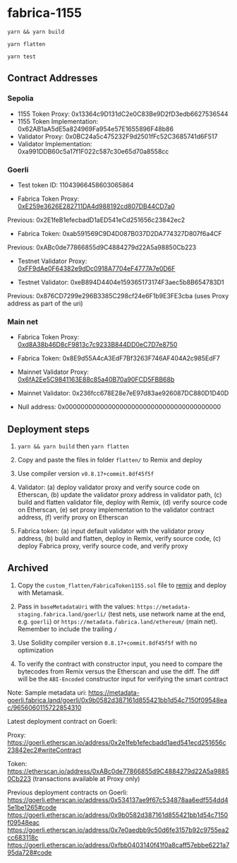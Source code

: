 # fabrica-1155

`yarn && yarn build`

`yarn flatten`

`yarn test`

## Contract Addresses

### Sepolia
- 1155 Token Proxy: 0x13364c9D131dC2e0C83Be9D2fD3edb6627536544
- 1155 Token Implementation: 0x62AB1aA5dE5a824969Fa954e57E1655896F48b86
- Validator Proxy: 0x0BC24a5c475232F9d2501fFc52C3685741d6F517
- Validator Implementation: 0xa991DDB60c5a17f1F022c587c30e65d70a8558cc

### Goerli

- Test token ID: 11043966458603065864

- Fabrica Token Proxy: [0xE259e3626E282711DA4d988192cd807DB44CD7a0](https://goerli.etherscan.io/address/0xe259e3626e282711da4d988192cd807db44cd7a0#code)

Previous: 0x2E1feB1efecbadD1aED541eCd251656c23842ec2

- Fabrica Token: 0xab591569C9D4D087B037D2DA774327D807f6a4CF

Previous: 0xABc0de77866855d9C4884279d22A5a98850Cb223

- Testnet Validator Proxy: [0xFF9dAe0F64382e9dDc0918A7704eF4777A7e0D6F](https://goerli.etherscan.io/address/0xFF9dAe0F64382e9dDc0918A7704eF4777A7e0D6F#code)

- Testnet Validator: 0xeB894D4404e159365173174F3aec5b8B654783D1

Previous: 0x876CD7299e296B3385C298cf24e6F1b9E3FE3cba (uses Proxy address as part of the uri)


### Main net

- Fabrica Token Proxy: [0xd8A38b46D8cF9813c7c9233B844DD0eC7D7e8750](https://etherscan.io/address/0xd8a38b46d8cf9813c7c9233b844dd0ec7d7e8750#code)

- Fabrica Token: 0x8E9d55A4cA3EdF7Bf3263F746AF404A2c985EdF7

- Mainnet Validator Proxy: [0x6fA2Ee5C9841163E88c85a40B70a90FCD5FBB68b](https://etherscan.io/address/0x6fa2ee5c9841163e88c85a40b70a90fcd5fbb68b#code)

- Mainnet Validator: 0x236fcc678E28e7eE97d83ae926087DC880D1D40D

- Null address: 0x0000000000000000000000000000000000000000


## Deployment steps

1. `yarn && yarn build` then `yarn flatten`

2. Copy and paste the files in folder `flatten/` to Remix and deploy

3. Use compiler version `v0.8.17+commit.8df45f5f`

4. Validator: (a) deploy validator proxy and verify source code on Etherscan, (b) update the validator proxy address in validator path, (c) build and flatten validator file, deploy with Remix, (d) verify source code on Etherscan, (e) set proxy implementation to the validator contract address, (f) verify proxy on Etherscan

5. Fabrica token: (a) input default validator with the validator proxy address, (b) build and flatten, deploy in Remix, verify source code, (c) deploy Fabrica proxy, verify source code, and verify proxy


## Archived

1. Copy the `custom_flatten/FabricaToken1155.sol` file to [remix](https://remix.ethereum.org/) and deploy with Metamask.

2. Pass in `baseMetadataUri` with the values: `https://metadata-staging.fabrica.land/goerli/` (test nets, use network name at the end, e.g. `goerli`) or `https://metadata.fabrica.land/ethereum/` (main net). Remember to include the trailing `/`

3. Use Solidity compiler version `0.8.17+commit.8df45f5f` with no optimization

4. To verify the contract with constructor input, you need to compare the bytecodes from Remix versus the Etherscan and use the diff. The diff will be the `ABI-Encoded` constructor input for verifying the smart contract

Note: Sample metadata uri: https://metadata-goerli.fabrica.land/goerli/0x9b0582d387161d855421bb1d54c7150f09548eac/9656060115722854310

Latest deployment contract on Goerli:

Proxy: https://goerli.etherscan.io/address/0x2e1feb1efecbadd1aed541ecd251656c23842ec2#writeContract

Token: https://etherscan.io/address/0xABc0de77866855d9C4884279d22A5a98850Cb223 (transactions available at Proxy only)

Previous deployment contracts on Goerli:
https://goerli.etherscan.io/address/0x534137ae9f67c534878aa6edf554dd45e1be1265#code
https://goerli.etherscan.io/address/0x9b0582d387161d855421bb1d54c7150f09548eac
https://goerli.etherscan.io/address/0x7e0aedbb9c50d6fe3157b92c9755ea2cc683118c
https://goerli.etherscan.io/address/0xfbb0403140f41f0a8caff57ebbe6221a795da728#code
